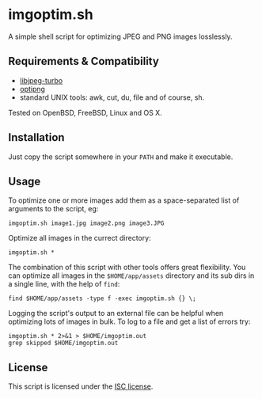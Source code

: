 # imgoptim.sh

A simple shell script for optimizing JPEG and PNG images losslessly.

## Requirements & Compatibility

* [libjpeg-turbo](http://libjpeg-turbo.virtualgl.org/)
* [optipng](http://optipng.sourceforge.net/)
* standard UNIX tools: awk, cut, du, file and of course, sh.

Tested on OpenBSD, FreeBSD, Linux and OS X.

## Installation

Just copy the script somewhere in your `PATH` and make it executable.

## Usage

To optimize one or more images add them as a space-separated list of arguments to the script, eg:

    imgoptim.sh image1.jpg image2.png image3.JPG

Optimize all images in the currect directory:

    imgoptim.sh *

The combination of this script with other tools offers great flexibility. You can optimize all images in the `$HOME/app/assets` directory and its sub dirs in a single line, with the help of `find`:

    find $HOME/app/assets -type f -exec imgoptim.sh {} \;

Logging the script's output to an external file can be helpful when optimizing lots of images in bulk. To log to a file and get a list of errors try:

    imgoptim.sh * 2>&1 > $HOME/imgoptim.out
    grep skipped $HOME/imgoptim.out

## License

This script is licensed under the [ISC license](http://opensource.org/licenses/ISC).
